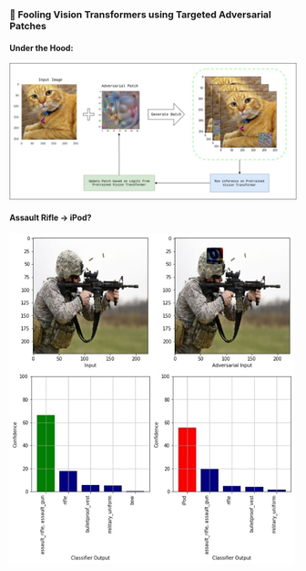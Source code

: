 ### :robot: Fooling Vision Transformers using Targeted Adversarial Patches

#### Under the Hood:
<img src=/media/fool-transformers.jpg width=900>

#### Assault Rifle -> iPod? 
<img src=/media/assault-rifle-ipod-vis-transformer.jpg width=500>

